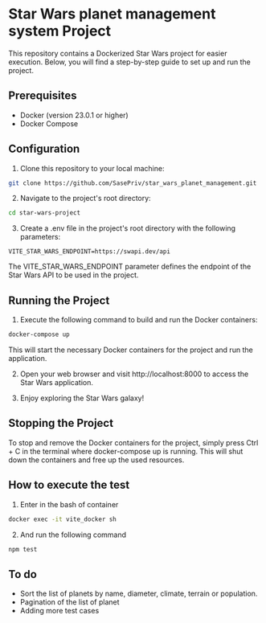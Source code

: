 # Star Wars planet management system Project
This repository contains a Dockerized Star Wars project for easier execution. Below, you will find a step-by-step guide to set up and run the project.

## Prerequisites
* Docker (version 23.0.1 or higher)
* Docker Compose

## Configuration
1. Clone this repository to your local machine:
```bash
git clone https://github.com/SasePriv/star_wars_planet_management.git
```

2. Navigate to the project's root directory:
```bash
cd star-wars-project
```

3. Create a .env file in the project's root directory with the following parameters:
```
VITE_STAR_WARS_ENDPOINT=https://swapi.dev/api
```
The VITE_STAR_WARS_ENDPOINT parameter defines the endpoint of the Star Wars API to be used in the project.

## Running the Project

1. Execute the following command to build and run the Docker containers:
```bash
docker-compose up
```
This will start the necessary Docker containers for the project and run the application.

2. Open your web browser and visit http://localhost:8000 to access the Star Wars application.

3. Enjoy exploring the Star Wars galaxy!

## Stopping the Project
To stop and remove the Docker containers for the project, simply press Ctrl + C in the terminal where docker-compose up is running. This will shut down the containers and free up the used resources.

## How to execute the test
1. Enter in the bash of container
```bash
docker exec -it vite_docker sh
```
2. And run the following command 
```bash
npm test
```

## To do
* Sort the list of planets by name, diameter, climate, terrain or population.
* Pagination of the list of planet
* Adding more test cases